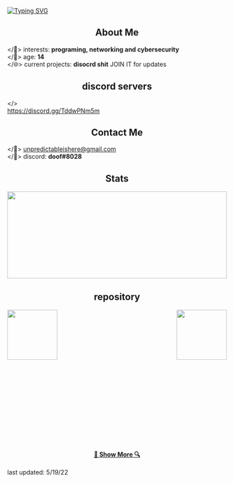 [![Typing SVG](https://readme-typing-svg.herokuapp.com?color=%23FF5B5B&duration=3500&center=true&vCenter=true&lines=hello+world+I'm+%3C%2Fisaac%3E;some+random+tech+nerd)](https://git.io/typing-svg)
<br>


<h2 align="center">About Me</h2>

</📌> interests: **programing, networking and cybersecurity**
<br>
</👴> age: **14**
<br>
</🌐> current projects: **disocrd shit** JOIN IT for updates


<h2 align="center">discord servers</h2>

</>
<br>
https://discord.gg/TddwPNm5m


<h2 align="center">Contact Me</h2>

</📨> unpredictableishere@gmail.com
<br>
</🔵> discord: **doof#8028**

<h2 align="center">Stats</h2>

<a href="https://github.com/anuraghazra/github-readme-stats" title="Go to Source"><img width="100%" height="200" src="https://github-readme-stats.vercel.app/api?username=stickman-dev&show_icons=true&theme=dark"></a>


<h2 align="center">repository</h2>

<p width="100%" align="center">
  <a align="left" href="https://github.com/stickman-dev/omegle-ip-graber" title="Omegle ip Graber"><img align="left" height="115" src="https://github-readme-stats.vercel.app/api/pin/?username=stickman-dev&repo=omegle-ip-graber&theme=dark"></a>
  
  <a align="right" href="https://github.com/stickman-dev/isaac-johnson"  title="isaac-johnson.com"><img align="right" height="115" src="https://github-readme-stats.vercel.app/api/pin/?username=stickman-dev&repo=isaac-johnson&theme=dark"></a>
  
  
  <br><br><br><br>
  
  





<br><br><br><br><br><br><br><br><br><br><br><br><br>
<h4 align="center"><a href=https://github.com/stickman-dev?tab=repositories title="Show Repositories">🔎 Show More 🔍</a></h4>

last updated:
5/19/22
